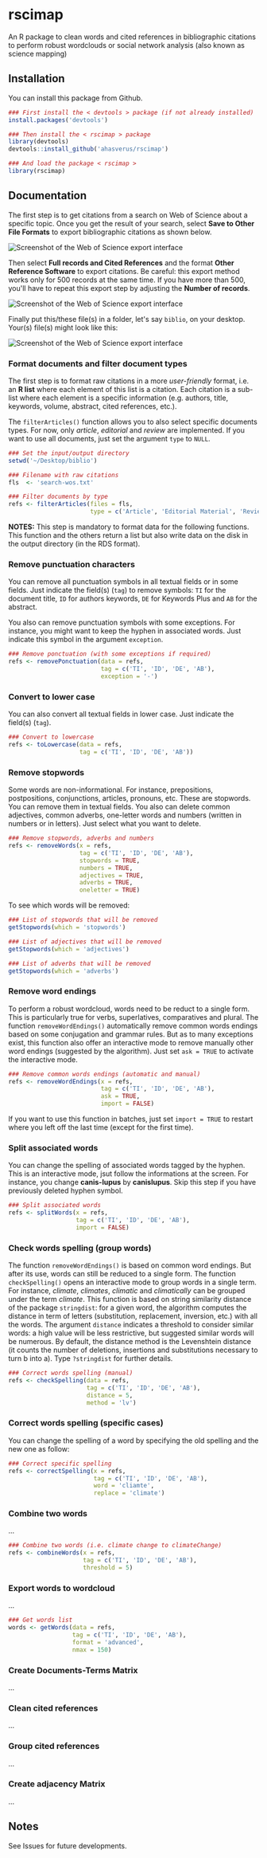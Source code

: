 # rscimap

An R package to clean words and cited references in bibliographic citations to perform robust wordclouds or social network analysis (also known as science mapping)




## Installation

You can install this package from Github.

```r
### First install the < devtools > package (if not already installed)
install.packages('devtools')

### Then install the < rscimap > package
library(devtools)
devtools::install_github('ahasverus/rscimap')

### And load the package < rscimap >
library(rscimap)
```

## Documentation

The first step is to get citations from a search on Web of Science about a specific topic.
Once you get the result of your search, select __Save to Other File Formats__ to export bibliographic citations as shown below.

![Screenshot of the Web of Science export interface](/img/wos1.png)

Then select __Full records and Cited References__ and the format __Other Reference Software__ to export citations. Be careful: this export method works only for 500 records at the same time. If you have more than 500, you'll have to repeat this export step by adjusting the __Number of records__.

![Screenshot of the Web of Science export interface](/img/wos2.png)

Finally put this/these file(s) in a folder, let's say `biblio`, on your desktop. Your(s) file(s) might look like this:

![Screenshot of the Web of Science export interface](/img/ris.png)



### Format documents and filter document types

The first step is to format raw citations in a more _user-friendly_ format, i.e. an __R list__ where each element of this list is a citation. Each citation is a sub-list where each element is a specific information (e.g. authors, title, keywords, volume, abstract, cited references, etc.).

The `filterArticles()` function allows you to also select specific documents types. For now, only _article_, _editorial_ and _review_ are implemented. If you want to use all documents, just set the argument `type` to `NULL`.

```r
### Set the input/output directory
setwd('~/Desktop/biblio')

### Filename with raw citations
fls  <- 'search-wos.txt'

### Filter documents by type
refs <- filterArticles(files = fls,
                       type = c('Article', 'Editorial Material', 'Review'))
```

**NOTES:** This step is mandatory to format data for the following functions. This function and the others return a list but also write data on the disk in the output directory (in the RDS format).




### Remove punctuation characters

You can remove all punctuation symbols in all textual fields or in some fields. Just indicate the field(s) (`tag`) to remove symbols: `TI` for the document title, `ID` for authors keywords, `DE` for Keywords Plus and `AB` for the abstract.

You also can remove punctuation symbols with some exceptions. For instance, you might want to keep the hyphen in associated words. Just indicate this symbol in the argument `exception`.


```r
### Remove ponctuation (with some exceptions if required)
refs <- removePonctuation(data = refs,
                          tag = c('TI', 'ID', 'DE', 'AB'),
                          exception = '-')
```



### Convert to lower case

You can also convert all textual fields in lower case. Just indicate the field(s) (`tag`).

```r
### Convert to lowercase
refs <- toLowercase(data = refs,
                    tag = c('TI', 'ID', 'DE', 'AB'))
```



### Remove stopwords

Some words are non-informational. For instance, prepositions, postpositions, conjunctions, articles, pronouns, etc. These are stopwords. You can remove them in textual fields. You also can delete common adjectives, common adverbs, one-letter words and numbers (written in numbers or in letters). Just select what you want to delete.

```r
### Remove stopwords, adverbs and numbers
refs <- removeWords(x = refs,
                    tag = c('TI', 'ID', 'DE', 'AB'),
                    stopwords = TRUE,
                    numbers = TRUE,
                    adjectives = TRUE,
                    adverbs = TRUE,
                    oneletter = TRUE)
```

To see which words will be removed:

```r
### List of stopwords that will be removed
getStopwords(which = 'stopwords')

### List of adjectives that will be removed
getStopwords(which = 'adjectives')

### List of adverbs that will be removed
getStopwords(which = 'adverbs')
```


### Remove word endings

To perform a robust wordcloud, words need to be reduct to a single form. This is particularly true for verbs, superlatives, comparatives and plural. The function `removeWordEndings()` automatically remove common words endings based on some conjugation and grammar rules. But as to many exceptions exist, this function also offer an interactive mode to remove manually other word endings (suggested by the algorithm). Just set `ask = TRUE` to activate the interactive mode.

```r
### Remove common words endings (automatic and manual)
refs <- removeWordEndings(x = refs,
                          tag = c('TI', 'ID', 'DE', 'AB'),
                          ask = TRUE,
                          import = FALSE)
```

If you want to use this function in batches, just set `import = TRUE` to restart where you left off the last time (except for the first time).




### Split associated words

You can change the spelling of associated words tagged by the hyphen. This is an interactive mode, jsut follow the informations at the screen. For instance, you change __canis-lupus__ by __canislupus__. Skip this step if you have previously deleted hyphen symbol.

```r
### Split associated words
refs <- splitWords(x = refs,
                   tag = c('TI', 'ID', 'DE', 'AB'),
                   import = FALSE)
```


### Check words spelling (group words)

The function `removeWordEndings()` is based on common word endings. But after its use, words can still be reduced to a single form. The function `checkSpelling()` opens an interactive mode to group words in a single term. For instance, _climate_, _climates_, _climatic_ and _climatically_ can be grouped under the term _climate_. This function is based on string similarity distance of the package `stringdist`: for a given word, the algorithm computes the distance in term of letters (substitution, replacement, inversion, etc.) with all the words. The argument `distance` indicates a threshold to consider similar words: a high value will be less restrictive, but suggested similar words will be numerous. By default, the distance method is the Levenshtein distance (it counts the number of deletions, insertions and substitutions necessary to turn b into a). Type `?stringdist` for further details.

```r
### Correct words spelling (manual)
refs <- checkSpelling(data = refs,
                      tag = c('TI', 'ID', 'DE', 'AB'),
                      distance = 5,
                      method = 'lv')
```



### Correct words spelling (specific cases)

You can change the spelling of a word by specifying the old spelling and the new one as follow:

```r
### Correct specific spelling
refs <- correctSpelling(x = refs,
                        tag = c('TI', 'ID', 'DE', 'AB'),
                        word = 'cliamte',
                        replace = 'climate')
```



### Combine two words

...

```r
### Combine two words (i.e. climate change to climateChange)
refs <- combineWords(x = refs,
                     tag = c('TI', 'ID', 'DE', 'AB'),
                     threshold = 5)
```


### Export words to wordcloud

...

```r
### Get words list
words <- getWords(data = refs,
                  tag = c('TI', 'ID', 'DE', 'AB'),
                  format = 'advanced',
                  nmax = 150)
```


### Create Documents-Terms Matrix

...

### Clean cited references

...

### Group cited references

...

### Create adjacency Matrix

...

## Notes

See Issues for future developments.
